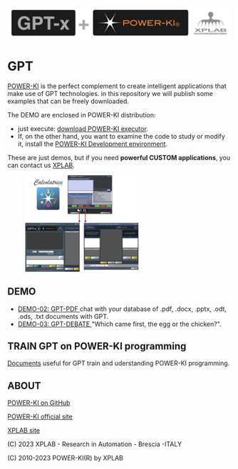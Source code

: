 ![image](GPT+PWK.png )
# GPT
<a href="http://www.power-ki.com">POWER-KI</a> is the perfect complement to create intelligent applications that make use of GPT technologies.
in this repository we will publish some examples that can be freely downloaded.

The DEMO are enclosed in POWER-KI distribution:
* just execute: <a href="https://github.com/POWER-KI/POWER-KI/raw/master/INSTALL-PACKAGE/Setup_PWK-EXC_PUB01.msi" download> download POWER-KI executor</a>. 
* If, on the other hand, you want to examine the code to study or modify it, install the  <a href="https://github.com/POWER-KI/POWER-KI/raw/master/INSTALL-PACKAGE/Setup_POWER-KI_PUB01.msi" download> POWER-KI Development environment</a>.

These are just demos, but if you need <b>powerful CUSTOM applications</b>, you can contact us <a href="http://xplab.net/CONTACTS_EN.html"> XPLAB</a>.

<figure>
    <img src="CalcGPT.png" width="60%">    
</figure>


## DEMO

*  <a href="https://github.com/POWER-KI/GPT/tree/main/DEMO-02"> DEMO-02: GPT-PDF  </a>  chat with your database of .pdf, .docx, .pptx, .odt, .ods, .txt documents with GPT. 
*  <a href="https://github.com/POWER-KI/GPT/tree/main/DEMO-03"> DEMO-03: GPT-DEBATE  </a> "Which came first, the egg or the chicken?".

## TRAIN GPT on POWER-KI programming
<a href="https://github.com/POWER-KI/GPT/tree/main/DOC/readme.md">Documents</a> useful for GPT train and uderstanding POWER-KI programming.  

## ABOUT
<a href="https://github.com/POWER-KI"> POWER-KI on GitHub</a> 

<a href="https://www.power-ki.com"> POWER-KI official site</a> 

<a href="https://www.xplab.net"> XPLAB site</a> 

(C) 2023 XPLAB - Research in Automation - Brescia -ITALY

(C) 2010-2023 POWER-KI(R) by XPLAB
